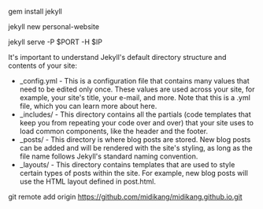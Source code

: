 
gem install jekyll

jekyll new personal-website

jekyll serve -P $PORT -H $IP  

It's important to understand Jekyll's default directory structure and contents of your site:

- _config.yml - This is a configuration file that contains many values that need to be edited only once. These values are used across your site, for example, your site's title, your e-mail, and more. Note that this is a .yml file, which you can learn more about here.
- _includes/ - This directory contains all the partials (code templates that keep you from repeating your code over and over) that your site uses to load common components, like the header and the footer.
- _posts/ - This directory is where blog posts are stored. New blog posts can be added and will be rendered with the site's styling, as long as the file name follows Jekyll's standard naming convention.
- _layouts/ - This directory contains templates that are used to style certain types of posts within the site. For example, new blog posts will use the HTML layout defined in post.html.

git remote add origin https://github.com/midikang/midikang.github.io.git

